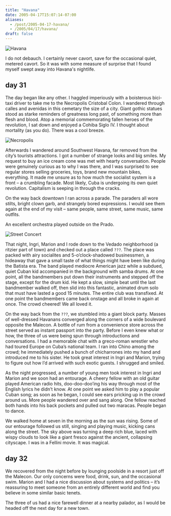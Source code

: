 ```yaml
---
title: "Havana"
date: 2005-04-17T15:07:14-07:00
aliases:
  - /post/2005-04-17-havana/
  - /2005/04/17/havana/
draft: false
---
```


![Havana](/img/havana/havana1.jpg)

I do not debauch. I certainly never cavort, save for the occasional quiet, metered cavort. So it was with some measure of surprise that I found myself swept away into Havana's nightlife.

## day 31

The day began like any other. I haggled imperiously with a boisterous bici-taxi driver to take me to the Necropolis Cristobal Colon. I wandered through calles and avenidas in this cemetary the size of a city. Giant gothic statues stood as starke reminders of greatness long past, of something more than flesh and blood. Atop a memorial commemorating fallen heroes of the revolution, I sat down and enjoyed a Cohiba Siglo IV. I thought about mortality (as you do). There was a cool breeze.

![Necropolis](/img/havana/necropolis.jpg)

Afterwards I wandered around Southwest Havana, far removed from the city’s tourists attractions. I got a number of strange looks and big smiles. My request to buy an ice cream cone was met with hearty conversation. People were genuinely curious as to why I was there, and I was surprised to see regular stores selling groceries, toys, brand new mountain bikes, everything. It made me unsure as to how much the socialist system is a front – a crumbling facade. Most likely, Cuba is undergoing its own quiet revolution. Capitalism is seeping in through the cracks.

On the way back downtown I ran across a parade. The paraders all wore stilts, bright clown garb, and strangely bored expressions. I would see them again at the end of my visit – same people, same street, same music, same outfits.

An excellent orchestra played outside on the Prado.

![Street Concert](/img/havana/havana4.jpg)

That night, Ingri, Marion and I rode down to the Vedado neighborhood (a ritzier part of town) and checked out a place called `???`. The place was packed with airy socialites and 5-o’clock-shadowed businessmen, a hideaway that gave a small taste of what things might have been like during the Batista era. The band played mediocre American jazz while a subdued, quiet Cuban kid accompanied in the background with samba drums. At one point, all the bandmembers put down their instruments and stepped off the stage, except for the drum kid. He kept a slow, simple beat until the last bandmember walked off, then slid into this fantastic, animated drum solo that must have lasted a good 15 minutes. The entire club was transfixed. At one point the bandmembers came back onstage and all broke in again at once. The crowd cheered! We all loved it.

On the way back from the `???`, we stumbled into a giant block party. Masses of well-dressed Havanans converged along the corners of a wide boulevard opposite the Malecon. A bottle of rum from a convenience store across the street served as instant passport into the party. Before I even knew what or how, the three of us were being spun through introductions and conversations. I had a memorable chat with a greco-roman wrestler who had toured Europe on Cuba’s national team. I ran into Chino among the crowd; he immediately pushed a bunch of chicharrones into my hand and introduced me to his sister. He took great interest in Ingri and Marion, trying to figure out how I’d arrived with such exotic guests. I shrugged and smiled.

As the night progressed, a number of young men took interest in Ingri and Marion and we soon had an entourage. A cheery fellow with an old guitar played American radio hits, doo-doo-doo’ing his way through most of the English lyrics he didn’t know. At one point we asked him to play a popular Cuban song; as soon as he began, I could see ears pricking up in the crowd around us. More people wandered over and sang along. One fellow reached both hands into his back pockets and pulled out two maracas. People began to dance.

We walked home at seven in the morning as the sun was rising. Some of our entourage followed us still, singing and playing music, kicking cans along the street. The sky above was turning a deep rich blue, laced with wispy clouds to look like a giant fresco against the ancient, collapsing cityscape. I was in a Fellini movie. It was magical.

## day 32

We recovered from the night before by lounging poolside in a resort just off the Malecon. Our only concerns were food, drink, sun, and the occasional swim. Marion and I had a nice discussion about systems and politics – it’s reassuring to meet someone from an entirely different world and find you believe in some similar basic tenets.

The three of us had a nice farewell dinner at a nearby palador, as I would be headed off the next day for a new town.
